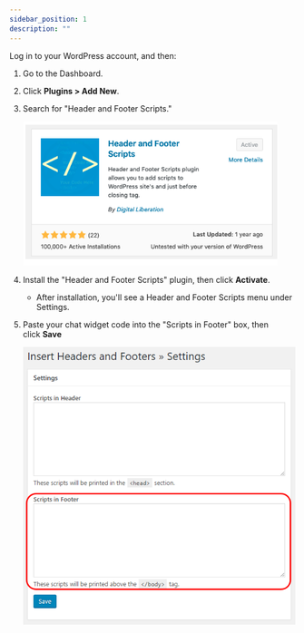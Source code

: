 ```yaml
---
sidebar_position: 1
description: ""
---
```


Log in to your WordPress account, and then:

1. Go to the Dashboard.
2. Click **Plugins > Add New**.
3. Search for "Header and Footer Scripts."

   ![WordPress](../images/wordpress/Untitled.png)

4. Install the "Header and Footer Scripts" plugin, then click **Activate**.
   - After installation, you'll see a Header and Footer Scripts menu under Settings.
5. Paste your chat widget code into the "Scripts in Footer" box, then click **Save**

   ![WordPress](../images/wordpress/Untitled%201.png)
